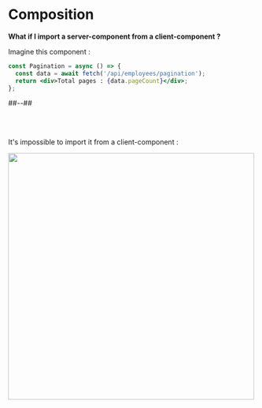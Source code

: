<!-- .slide: class="two-column with-code " -->

<style>
  .tree-34{
    width: 500px;
    height: auto;
  }
</style>

# Composition

**What if I import a server-component from a client-component ?**

Imagine this component :

```jsx
const Pagination = async () => {
  const data = await fetch('/api/employees/pagination');
  return <div>Total pages : {data.pageCount}</div>;
};
```

##--##

<br/> <br/>

It's impossible to import it from a client-component :

<img src="./assets/images/03-server-components/tree-3.png" class="tree-34" />
